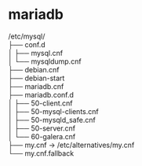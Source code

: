 <h1 class="code-line" data-line-start=0 data-line-end=1 ><a id="mariadb_0"></a>mariadb</h1>
<p class="has-line-data" data-line-start="2" data-line-end="17">/etc/mysql/<br>
├── conf.d<br>
│         ├── mysql.cnf<br>
│         └── mysqldump.cnf<br>
├── debian.cnf<br>
├── debian-start<br>
├── mariadb.cnf<br>
├── mariadb.conf.d<br>
│         ├── 50-client.cnf<br>
│         ├── 50-mysql-clients.cnf<br>
│         ├── 50-mysqld_safe.cnf<br>
│         ├── 50-server.cnf<br>
│         └── 60-galera.cnf<br>
├── my.cnf -&gt; /etc/alternatives/my.cnf<br>
└── my.cnf.fallback</p>
